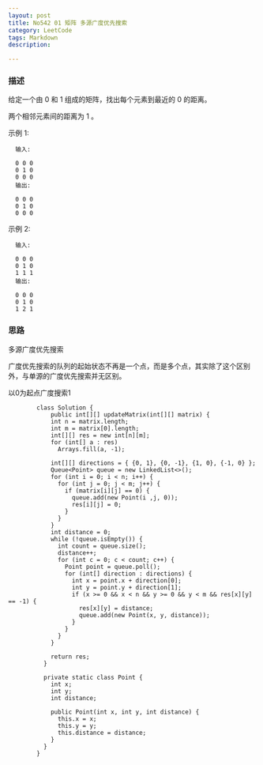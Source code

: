 ```yaml
---
layout: post
title: No542 01 矩阵 多源广度优先搜索
category: LeetCode
tags: Markdown
description:

---
```


### 描述

给定一个由 0 和 1 组成的矩阵，找出每个元素到最近的 0 的距离。

两个相邻元素间的距离为 1 。

示例 1:


      输入:

      0 0 0
      0 1 0
      0 0 0
      输出:

      0 0 0
      0 1 0
      0 0 0



示例 2:


      输入:

      0 0 0
      0 1 0
      1 1 1
      输出:

      0 0 0
      0 1 0
      1 2 1






### 思路
多源广度优先搜索

广度优先搜索的队列的起始状态不再是一个点，而是多个点，其实除了这个区别外，与单源的广度优先搜索并无区别。

以0为起点广度搜索1


            class Solution {
                public int[][] updateMatrix(int[][] matrix) {
                int n = matrix.length;
                int m = matrix[0].length;
                int[][] res = new int[n][m];
                for (int[] a : res)
                  Arrays.fill(a, -1);

                int[][] directions = { {0, 1}, {0, -1}, {1, 0}, {-1, 0} };
                Queue<Point> queue = new LinkedList<>();
                for (int i = 0; i < n; i++) {
                  for (int j = 0; j < m; j++) {
                    if (matrix[i][j] == 0) {
                      queue.add(new Point(i ,j, 0));
                      res[i][j] = 0;
                    }
                  }
                }
                int distance = 0;
                while (!queue.isEmpty()) {
                  int count = queue.size();
                  distance++;
                  for (int c = 0; c < count; c++) {
                    Point point = queue.poll();
                    for (int[] direction : directions) {
                      int x = point.x + direction[0];
                      int y = point.y + direction[1];
                      if (x >= 0 && x < n && y >= 0 && y < m && res[x][y] == -1) {
                        res[x][y] = distance;
                        queue.add(new Point(x, y, distance));
                      }
                    }
                  }
                }

                return res;
              }

              private static class Point {
                int x;
                int y;
                int distance;

                public Point(int x, int y, int distance) {
                  this.x = x;
                  this.y = y;
                  this.distance = distance;
                }
              }
            }
